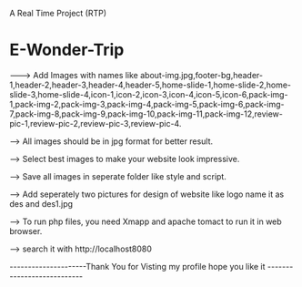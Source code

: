 
A Real Time Project (RTP)
# E-Wonder-Trip

---> Add Images with names like about-img.jpg,footer-bg,header-1,header-2,header-3,header-4,header-5,home-slide-1,home-slide-2,home-slide-3,home-slide-4,icon-1,icon-2,icon-3,icon-4,icon-5,icon-6,pack-img-1,pack-img-2,pack-img-3,pack-img-4,pack-img-5,pack-img-6,pack-img-7,pack-img-8,pack-img-9,pack-img-10,pack-img-11,pack-img-12,review-pic-1,review-pic-2,review-pic-3,review-pic-4.


--> All images should be in jpg format for better result.

--> Select best images to make your website look impressive.

--> Save all images in seperate folder like style and script.

--> Add seperately two pictures for design of website like logo name it as des and des1.jpg

--> To run php files, you need Xmapp and apache tomact to run it in web browser.

--> search it with http://localhost8080

---------------------Thank You for Visting my profile hope you like it ---------------------------
